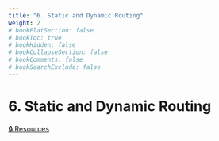 ```yaml
---
title: "6. Static and Dynamic Routing"
weight: 2
# bookFlatSection: false
# bookToc: true
# bookHidden: false
# bookCollapseSection: false
# bookComments: false
# bookSearchExclude: false
---
```


# 6. Static and Dynamic Routing

[🔒 Resources](https://github.com/ryanbester/uni-resources/tree/main/osi/y2/net/6-static-dynamic-routing)
